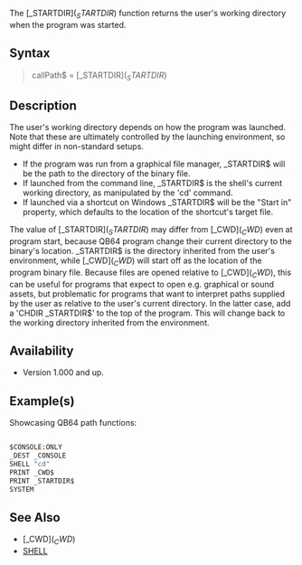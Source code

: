 The [_STARTDIR$](_STARTDIR$) function returns the user's working directory when the program was started.

## Syntax

> callPath$ = [_STARTDIR$](_STARTDIR$)

## Description

The user's working directory depends on how the program was launched. Note that these are ultimately controlled by the launching environment, so might differ in non-standard setups.
* If the program was run from a graphical file manager, _STARTDIR$ will be the path to the directory of the binary file.
* If launched from the command line, _STARTDIR$ is the shell's current working directory, as manipulated by the 'cd' command.
* If launched via a shortcut on Windows _STARTDIR$ will be the "Start in" property, which defaults to the location of the shortcut's target file.

The value of [_STARTDIR$](_STARTDIR$) may differ from [_CWD$](_CWD$) even at program start, because QB64 program change their current directory to the binary's location. _STARTDIR$ is the directory inherited from the user's environment, while [_CWD$](_CWD$) will start off as the location of the program binary file. Because files are opened relative to [_CWD$](_CWD$), this can be useful for programs that expect to open e.g. graphical or sound assets, but problematic for programs that want to interpret paths supplied by the user as relative to the user's current directory. In the latter case, add a 'CHDIR _STARTDIR$' to the top of the program. This will change back to the working directory inherited from the environment.

## Availability

* Version 1.000 and up.

## Example(s)

Showcasing QB64 path functions:

```vb

$CONSOLE:ONLY
_DEST _CONSOLE
SHELL "cd"
PRINT _CWD$
PRINT _STARTDIR$
SYSTEM 

```

## See Also

* [_CWD$](_CWD$)
* [SHELL](SHELL)
